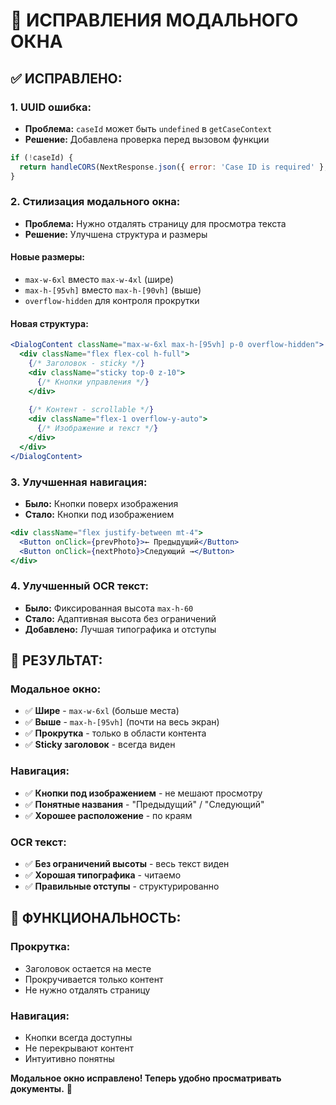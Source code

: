 # 🔧 ИСПРАВЛЕНИЯ МОДАЛЬНОГО ОКНА

## ✅ **ИСПРАВЛЕНО:**

### **1. UUID ошибка:**
- **Проблема:** `caseId` может быть `undefined` в `getCaseContext`
- **Решение:** Добавлена проверка перед вызовом функции

```javascript
if (!caseId) {
  return handleCORS(NextResponse.json({ error: 'Case ID is required' }, { status: 400 }))
}
```

### **2. Стилизация модального окна:**
- **Проблема:** Нужно отдалять страницу для просмотра текста
- **Решение:** Улучшена структура и размеры

#### **Новые размеры:**
- `max-w-6xl` вместо `max-w-4xl` (шире)
- `max-h-[95vh]` вместо `max-h-[90vh]` (выше)
- `overflow-hidden` для контроля прокрутки

#### **Новая структура:**
```jsx
<DialogContent className="max-w-6xl max-h-[95vh] p-0 overflow-hidden">
  <div className="flex flex-col h-full">
    {/* Заголовок - sticky */}
    <div className="sticky top-0 z-10">
      {/* Кнопки управления */}
    </div>
    
    {/* Контент - scrollable */}
    <div className="flex-1 overflow-y-auto">
      {/* Изображение и текст */}
    </div>
  </div>
</DialogContent>
```

### **3. Улучшенная навигация:**
- **Было:** Кнопки поверх изображения
- **Стало:** Кнопки под изображением

```jsx
<div className="flex justify-between mt-4">
  <Button onClick={prevPhoto}>← Предыдущий</Button>
  <Button onClick={nextPhoto}>Следующий →</Button>
</div>
```

### **4. Улучшенный OCR текст:**
- **Было:** Фиксированная высота `max-h-60`
- **Стало:** Адаптивная высота без ограничений
- **Добавлено:** Лучшая типографика и отступы

## 🎯 **РЕЗУЛЬТАТ:**

### **Модальное окно:**
- ✅ **Шире** - `max-w-6xl` (больше места)
- ✅ **Выше** - `max-h-[95vh]` (почти на весь экран)
- ✅ **Прокрутка** - только в области контента
- ✅ **Sticky заголовок** - всегда виден

### **Навигация:**
- ✅ **Кнопки под изображением** - не мешают просмотру
- ✅ **Понятные названия** - "Предыдущий" / "Следующий"
- ✅ **Хорошее расположение** - по краям

### **OCR текст:**
- ✅ **Без ограничений высоты** - весь текст виден
- ✅ **Хорошая типографика** - читаемо
- ✅ **Правильные отступы** - структурированно

## 🚀 **ФУНКЦИОНАЛЬНОСТЬ:**

### **Прокрутка:**
- Заголовок остается на месте
- Прокручивается только контент
- Не нужно отдалять страницу

### **Навигация:**
- Кнопки всегда доступны
- Не перекрывают контент
- Интуитивно понятны

**Модальное окно исправлено! Теперь удобно просматривать документы.** 🎨

